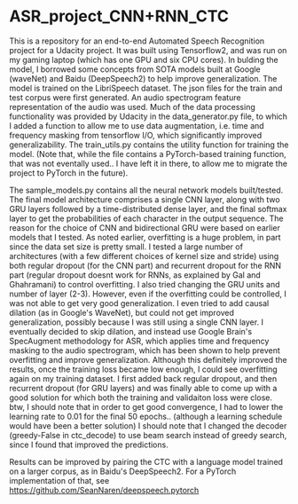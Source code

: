 # ASR_project_CNN+RNN_CTC
This is a repository for an end-to-end Automated Speech Recognition project for a Udacity project. It was built using Tensorflow2, and was run on my gaming laptop (which has one GPU and six CPU cores). In bulding the model, I borrowed some concepts from SOTA models built at Google (waveNet) and Baidu (DeepSpeech2) to help improve generalization.
The model is trained on the LibriSpeech dataset. The json files for the train and test corpus were first generated. An audio spectrogram feature representation of the audio was used. Much of the data processing functionality was provided by Udacity in the data_generator.py file, to which I added a function to allow me to use data augmentation, i.e. time and frequency masking from tensorflow I/O, which significantly improved generalizability.
The train_utils.py contains the utility function for training the model. (Note that, while the file contains a PyTorch-based training function, that was not eventally used.. I have left it in there, to allow me to migrate the project to PyTorch in the future).

The sample_models.py contains all the neural network models built/tested. The final model architecture comprises a single CNN layer, along with two GRU layers followed by a time-distributed dense layer, and the final softmax layer to get the probabilities of each character in the output sequence. The reason for the choice of CNN and bidirectional GRU were based on earlier models that I tested. As noted earlier, overfitting is a huge problem, in part since the data set size is pretty small. I tested a large number of architectures (with a few different choices of kernel size and stride) using both regular dropout (for the CNN part) and recurrent dropout for the RNN part (regular dropout doesnt work for RNNs, as explained by Gal and Ghahramani) to control overfitting. I also tried changing the GRU units and number of layer (2-3). However, even if the overfitting could be controlled, I was not able to get very good generalization. I even tried to add causal dilation (as in Google's WaveNet), but could not get improved generalization, possibly because I was still using a single CNN layer. I eventually decided to skip dilation, and instead use Google Brain's SpecAugment methodology for ASR, which applies time and frequency masking to the audio spectrogram, which has been shown to help prevent overfitting and improve generalization. Although this definitely improved the results, once the training loss became low enough, I could see overfitting again on my training dataset. I first added back regular dropout, and then recurrent dropout (for GRU layers) and was finally able to come up with a good solution for which both the training and validaiton loss were close. btw, I should note that in order to get good convergence, I had to lower the learning rate to 0.01 for the final 50 epochs.. (although a learning schedule would have been a better solution) I should note that I changed the decoder (greedy-False in ctc_decode) to use beam search instead of greedy search, since I found that improved the predictions.

Results can be improved by pairing the CTC with a language model trained on a larger corpus, as in Baidu's DeepSpeech2. For a PyTorch implementation of that, see https://github.com/SeanNaren/deepspeech.pytorch
